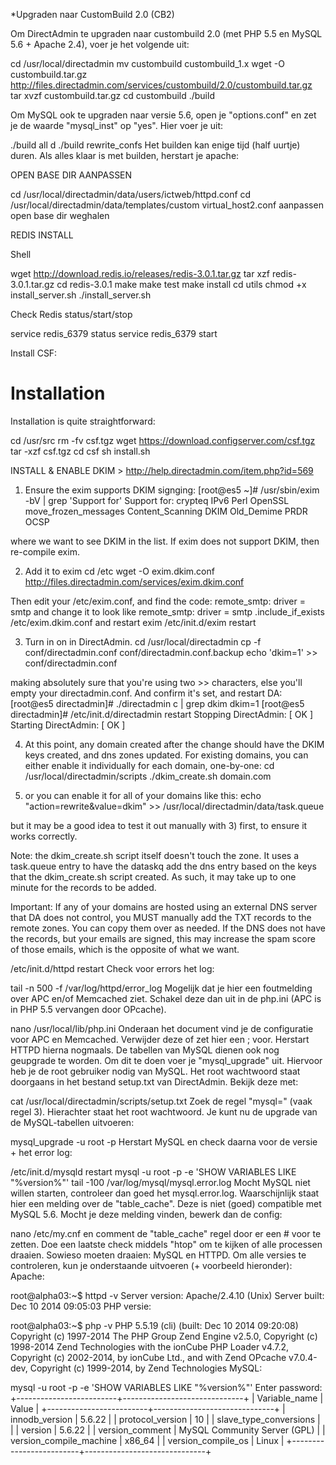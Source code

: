 *Upgraden naar CustomBuild 2.0 (CB2)

Om DirectAdmin te upgraden naar custombuild 2.0 (met PHP 5.5 en MySQL 5.6 + Apache 2.4), voer je het volgende uit:

cd /usr/local/directadmin
mv custombuild custombuild_1.x
wget -O custombuild.tar.gz http://files.directadmin.com/services/custombuild/2.0/custombuild.tar.gz
tar xvzf custombuild.tar.gz
cd custombuild
./build

Om MySQL ook te upgraden naar versie 5.6, open je "options.conf" en zet je de waarde "mysql_inst" op "yes". Hier voer je uit:

./build all d
./build rewrite_confs
Het builden kan enige tijd (half uurtje) duren. Als alles klaar is met builden, herstart je apache:

OPEN BASE DIR AANPASSEN

cd /usr/local/directadmin/data/users/ictweb/httpd.conf
cd /usr/local/directadmin/data/templates/custom
virtual_host2.conf aanpassen open base dir weghalen

REDIS INSTALL

Shell

wget http://download.redis.io/releases/redis-3.0.1.tar.gz
tar xzf redis-3.0.1.tar.gz
cd redis-3.0.1
make
make test
make install
cd utils
chmod +x install_server.sh
./install_server.sh

Check Redis status/start/stop

service redis_6379 status
service redis_6379 start

Install CSF:

Installation
============
Installation is quite straightforward:

cd /usr/src
rm -fv csf.tgz
wget https://download.configserver.com/csf.tgz
tar -xzf csf.tgz
cd csf
sh install.sh

INSTALL & ENABLE DKIM > http://help.directadmin.com/item.php?id=569

1) Ensure the exim supports DKIM signging:
[root@es5 ~]# /usr/sbin/exim -bV | grep 'Support for'
Support for: crypteq IPv6 Perl OpenSSL move_frozen_messages Content_Scanning DKIM Old_Demime PRDR OCSP

where we want to see DKIM in the list.
If exim does not support DKIM, then re-compile exim.

2) Add it to exim
cd /etc
wget -O exim.dkim.conf http://files.directadmin.com/services/exim.dkim.conf

Then edit your /etc/exim.conf, and find the code:
remote_smtp:
 driver = smtp
and change it to look like
remote_smtp:
 driver = smtp
.include_if_exists /etc/exim.dkim.conf
and restart exim
/etc/init.d/exim restart



3) Turn in on in DirectAdmin.
cd /usr/local/directadmin
cp -f conf/directadmin.conf conf/directadmin.conf.backup
echo 'dkim=1' >> conf/directadmin.conf

making absolutely sure that you're using two >> characters, else you'll empty your directadmin.conf.
And confirm it's set, and restart DA:
[root@es5 directadmin]# ./directadmin c | grep dkim
dkim=1
[root@es5 directadmin]# /etc/init.d/directadmin restart
Stopping DirectAdmin:                                      [  OK  ]
Starting DirectAdmin:                                      [  OK  ]



4) At this point, any domain created after the change should have the DKIM keys created, and dns zones updated.
For existing domains, you can either enable it individually for each domain, one-by-one:
cd /usr/local/directadmin/scripts
./dkim_create.sh domain.com



5) or you can enable it for all of your domains like this:
echo "action=rewrite&value=dkim" >> /usr/local/directadmin/data/task.queue

but it may be a good idea to test it out manually with 3) first, to ensure it works correctly.

Note: the dkim_create.sh script itself doesn't touch the zone.  It uses a task.queue entry to have the dataskq add the dns entry based on the keys that the dkim_create.sh script created.  As such, it may take up to one minute for the records to be added.

Important: If any of your domains are hosted using an external DNS server that DA does not control, you MUST manually add the TXT records to the remote zones.  You can copy them over as needed.  If the DNS does not have the records, but your emails are signed, this may increase the spam score of those emails, which is the opposite of what we want.


/etc/init.d/httpd restart
Check voor errors het log:

tail -n 500 -f /var/log/httpd/error_log
Mogelijk dat je hier een foutmelding over APC en/of Memcached ziet. Schakel deze dan uit in de php.ini (APC is in PHP 5.5 vervangen door OPcache).

nano /usr/local/lib/php.ini
Onderaan het document vind je de configuratie voor APC en Memcached. Verwijder deze of zet hier een ; voor. Herstart HTTPD hierna nogmaals. De tabellen van MySQL dienen ook nog geupgrade te worden. Om dit te doen voer je "mysql_upgrade" uit. Hiervoor heb je de root gebruiker nodig van MySQL. Het root wachtwoord staat doorgaans in het bestand setup.txt van DirectAdmin. Bekijk deze met:

cat /usr/local/directadmin/scripts/setup.txt
Zoek de regel "mysql=" (vaak regel 3). Hierachter staat het root wachtwoord. Je kunt nu de upgrade van de MySQL-tabellen uitvoeren:

mysql_upgrade -u root -p
Herstart MySQL en check daarna voor de versie + het error log:

/etc/init.d/mysqld restart
mysql -u root -p -e 'SHOW VARIABLES LIKE "%version%"'
tail -100 /var/log/mysql/mysql.error.log
Mocht MySQL niet willen starten, controleer dan goed het mysql.error.log. Waarschijnlijk staat hier een melding over de "table_cache". Deze is niet (goed) compatible met MySQL 5.6. Mocht je deze melding vinden, bewerk dan de config:

nano /etc/my.cnf
en comment de "table_cache" regel door er een # voor te zetten. Doe een laatste check middels "htop" om te kijken of alle processen draaien. Sowieso moeten draaien: MySQL en HTTPD. Om alle versies te controleren, kun je onderstaande uitvoeren (+ voorbeeld hieronder): Apache:

root@alpha03:~$ httpd -v
Server version: Apache/2.4.10 (Unix)
Server built: Dec 10 2014 09:05:03
PHP versie:

root@alpha03:~$ php -v
PHP 5.5.19 (cli) (built: Dec 10 2014 09:20:08) 
Copyright (c) 1997-2014 The PHP Group
Zend Engine v2.5.0, Copyright (c) 1998-2014 Zend Technologies
with the ionCube PHP Loader v4.7.2, Copyright (c) 2002-2014, by ionCube Ltd., and
with Zend OPcache v7.0.4-dev, Copyright (c) 1999-2014, by Zend Technologies
MySQL:

mysql -u root -p -e 'SHOW VARIABLES LIKE "%version%"'
Enter password: 
+-------------------------+------------------------------+
| Variable_name | Value |
+-------------------------+------------------------------+
| innodb_version | 5.6.22 |
| protocol_version | 10 |
| slave_type_conversions | |
| version | 5.6.22 |
| version_comment | MySQL Community Server (GPL) |
| version_compile_machine | x86_64 |
| version_compile_os | Linux |
+-------------------------+------------------------------+
